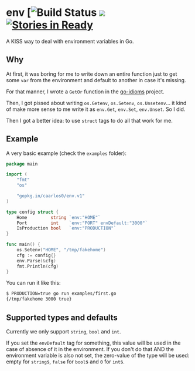 # env [![Build Status](https://img.shields.io/circleci/project/caarlos0/env/master.svg) [![](https://godoc.org/github.com/caarlos0/env?status.svg)](http://godoc.org/github.com/caarlos0/env) [![Stories in Ready](https://badge.waffle.io/caarlos0/env.svg?label=ready&title=Ready)](http://waffle.io/caarlos0/env)

A KISS way to deal with environment variables in Go.

## Why

At first, it was boring for me to write down an entire function just to
get some `var` from the environment and default to another in case it's missing.

For that manner, I wrote a `GetOr` function in the
[go-idioms](https://github.com/caarlos0/go-idioms) project.

Then, I got pissed about writing `os.Getenv`, `os.Setenv`, `os.Unsetenv`...
it kind of make more sense to me write it as `env.Get`, `env.Set`, `env.Unset`.
So I did.

Then I got a better idea: to use `struct` tags to do all that work for me.

## Example

A very basic example (check the `examples` folder):

```go
package main

import (
	"fmt"
	"os"

	"gopkg.in/caarlos0/env.v1"
)

type config struct {
	Home         string `env:"HOME"`
	Port         int    `env:"PORT" envDefault:"3000"`
	IsProduction bool   `env:"PRODUCTION"`
}

func main() {
	os.Setenv("HOME", "/tmp/fakehome")
	cfg := config{}
	env.Parse(&cfg)
	fmt.Println(cfg)
}
```

You can run it like this:

```sh
$ PRODUCTION=true go run examples/first.go
{/tmp/fakehome 3000 true}
```

## Supported types and defaults

Currently we only support `string`, `bool` and `int`.

If you set the `envDefault` tag for something, this value will be used in the
case of absence of it in the environment. If you don't do that AND the
environment variable is also not set, the zero-value
of the type will be used: empty for `string`s, `false` for `bool`s
and `0` for `int`s.


